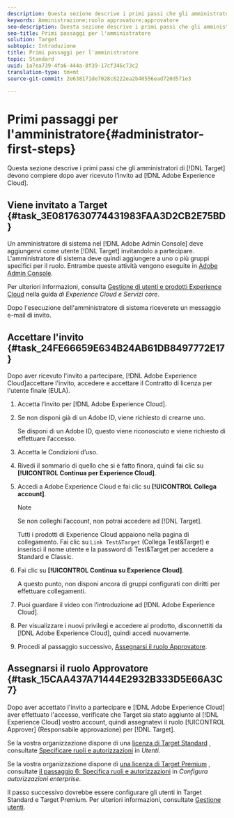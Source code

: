 ```yaml
---
description: Questa sezione descrive i primi passi che gli amministratori di Target devono compiere dopo aver ricevuto l’invito ad Adobe Experience Cloud.
keywords: Amministrazione;ruolo approvatore;approvatore
seo-description: Questa sezione descrive i primi passi che gli amministratori di Adobe Target devono compiere dopo aver ricevuto l’invito ad Adobe Experience Cloud.
seo-title: Primi passaggi per l'amministratore
solution: Target
subtopic: Introduzione
title: Primi passaggi per l'amministratore
topic: Standard
uuid: 1a7ea739-4fa6-444a-8f39-17cf346c73c2
translation-type: tm+mt
source-git-commit: 2e638171de7028c6222ea2b40556ead720d571e3

---
```



# Primi passaggi per l&#39;amministratore{#administrator-first-steps}

Questa sezione descrive i primi passi che gli amministratori di [!DNL Target] devono compiere dopo aver ricevuto l’invito ad [!DNL Adobe Experience Cloud].

## Viene invitato a Target {#task_3E0817630774431983FAA3D2CB2E75BD}

Un amministratore di sistema nel [!DNL Adobe Admin Console] deve aggiungervi come utente [!DNL Target] invitandolo a partecipare. L&#39;amministratore di sistema deve quindi aggiungere a uno o più gruppi specifici per il ruolo. Entrambe queste attività vengono eseguite in [Adobe Admin Console](https://adminconsole.adobe.com).

Per ulteriori informazioni, consulta [Gestione di utenti e prodotti Experience Cloud](https://docs.adobe.com/content/help/en/core-services/interface/manage-users-and-products/admin-getting-started.html) nella guida *di Experience Cloud e Servizi core*.

Dopo l&#39;esecuzione dell&#39;amministratore di sistema riceverete un messaggio e-mail di invito.

## Accettare l&#39;invito {#task_24FE66659E634B24AB61DB8497772E17}

Dopo aver ricevuto l&#39;invito a partecipare, [!DNL Adobe Experience Cloud]accettare l&#39;invito, accedere e accettare il Contratto di licenza per l&#39;utente finale (EULA).

1. Accetta l’invito per [!DNL Adobe Experience Cloud].
1. Se non disponi già di un Adobe ID, viene richiesto di crearne uno.

   Se disponi di un Adobe ID, questo viene riconosciuto e viene richiesto di effettuare l’accesso.
1. Accetta le Condizioni d’uso.
1. Rivedi il sommario di quello che si è fatto finora, quindi fai clic su **[!UICONTROL Continua per Experience Cloud]**.
1. Accedi a Adobe Experience Cloud e fai clic su **[!UICONTROL Collega account]**.

   >[!NOTE]
   >
   >Se non colleghi l’account, non potrai accedere ad [!DNL Target].

   Tutti i prodotti di Experience Cloud appaiono nella pagina di collegamento. Fai clic su `Link Test&Target` (Collega Test&amp;Target) e inserisci il nome utente e la password di Test&amp;Target per accedere a Standard e Classic.
1. Fai clic su **[!UICONTROL Continua su Experience Cloud]**.

   A questo punto, non disponi ancora di gruppi configurati con diritti per effettuare collegamenti.
1. Puoi guardare il video con l’introduzione ad [!DNL Adobe Experience Cloud].
1. Per visualizzare i nuovi privilegi e accedere al prodotto, disconnettiti da [!DNL Adobe Experience Cloud], quindi accedi nuovamente.
1. Procedi al passaggio successivo, [Assegnarsi il ruolo Approvatore](../administrating-target/start-target.md#task_15CAA437A71444E2932B333D5E66A3C7).

## Assegnarsi il ruolo Approvatore {#task_15CAA437A71444E2932B333D5E66A3C7}

Dopo aver accettato l&#39;invito a partecipare e [!DNL Adobe Experience Cloud] aver effettuato l&#39;accesso, verificate che Target sia stato aggiunto al [!DNL Experience Cloud] vostro account, quindi assegnatevi il ruolo [!UICONTROL Approver] (Responsabile approvazione) per [!DNL Target].

Se la vostra organizzazione dispone di una [licenza di Target Standard](/help/c-intro/intro.md#section_ACD5EFF17AAB4E979CBEFA0145CCD905) , consultate [Specificare ruoli e autorizzazioni](/help/administrating-target/c-user-management/c-user-management/user-management.md#roles-permissions) in *Utenti*.

Se la vostra organizzazione dispone di [una licenza di Target Premium](/help/c-intro/intro.md#premium) , consultate [il passaggio 6: Specifica ruoli e autorizzazioni](/help/administrating-target/c-user-management/property-channel/properties-overview.md#section_8C425E43E5DD4111BBFC734A2B7ABC80) in *Configura autorizzazioni enterprise*.

Il passo successivo dovrebbe essere configurare gli utenti in Target Standard e Target Premium. Per ulteriori informazioni, consultate [Gestione utenti](/help/administrating-target/c-user-management/user-management.md).